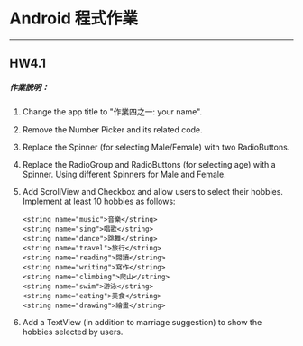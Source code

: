 # Android 程式作業

***
## HW4.1
##### 作業說明：

1. Change the app title to "作業四之一: your name".

2. Remove the Number Picker and its related code.

3. Replace the Spinner (for selecting Male/Female) with two RadioButtons.

4. Replace the RadioGroup and RadioButtons (for selecting age) with a Spinner. Using different Spinners for Male and Female.

5. Add ScrollView and Checkbox and allow users to select their hobbies. Implement at least 10 hobbies as follows:

       <string name="music">音樂</string>
       <string name="sing">唱歌</string>
       <string name="dance">跳舞</string>
       <string name="travel">旅行</string>
       <string name="reading">閱讀</string>
       <string name="writing">寫作</string>
       <string name="climbing">爬山</string>
       <string name="swim">游泳</string>
       <string name="eating">美食</string>
       <string name="drawing">繪畫</string>

6. Add a TextView (in addition to marriage suggestion) to show the hobbies selected by users.


